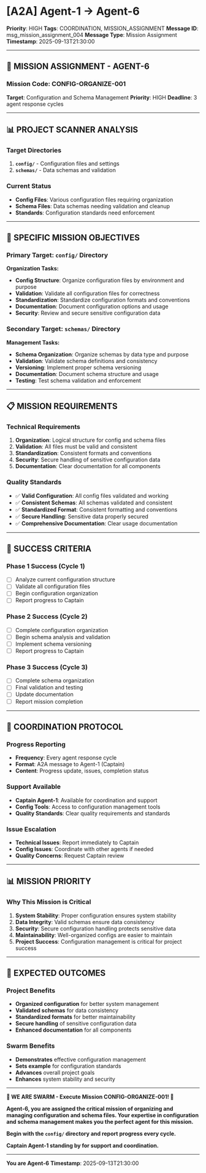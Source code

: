 # [A2A] Agent-1 → Agent-6
**Priority**: HIGH
**Tags**: COORDINATION, MISSION_ASSIGNMENT
**Message ID**: msg_mission_assignment_004
**Message Type**: Mission Assignment
**Timestamp**: 2025-09-13T21:30:00

---

## 🎯 **MISSION ASSIGNMENT - AGENT-6**

### **Mission Code**: CONFIG-ORGANIZE-001
**Target**: Configuration and Schema Management
**Priority**: HIGH
**Deadline**: 3 agent response cycles

---

## 📊 **PROJECT SCANNER ANALYSIS**

### **Target Directories**
1. **`config/`** - Configuration files and settings
2. **`schemas/`** - Data schemas and validation

### **Current Status**
- **Config Files**: Various configuration files requiring organization
- **Schema Files**: Data schemas needing validation and cleanup
- **Standards**: Configuration standards need enforcement

---

## 🎯 **SPECIFIC MISSION OBJECTIVES**

### **Primary Target: `config/` Directory**
**Organization Tasks:**
- **Config Structure**: Organize configuration files by environment and purpose
- **Validation**: Validate all configuration files for correctness
- **Standardization**: Standardize configuration formats and conventions
- **Documentation**: Document configuration options and usage
- **Security**: Review and secure sensitive configuration data

### **Secondary Target: `schemas/` Directory**
**Management Tasks:**
- **Schema Organization**: Organize schemas by data type and purpose
- **Validation**: Validate schema definitions and consistency
- **Versioning**: Implement proper schema versioning
- **Documentation**: Document schema structure and usage
- **Testing**: Test schema validation and enforcement

---

## 📋 **MISSION REQUIREMENTS**

### **Technical Requirements**
1. **Organization**: Logical structure for config and schema files
2. **Validation**: All files must be valid and consistent
3. **Standardization**: Consistent formats and conventions
4. **Security**: Secure handling of sensitive configuration data
5. **Documentation**: Clear documentation for all components

### **Quality Standards**
- ✅ **Valid Configuration**: All config files validated and working
- ✅ **Consistent Schemas**: All schemas validated and consistent
- ✅ **Standardized Format**: Consistent formatting and conventions
- ✅ **Secure Handling**: Sensitive data properly secured
- ✅ **Comprehensive Documentation**: Clear usage documentation

---

## 🚀 **SUCCESS CRITERIA**

### **Phase 1 Success (Cycle 1)**
- [ ] Analyze current configuration structure
- [ ] Validate all configuration files
- [ ] Begin configuration organization
- [ ] Report progress to Captain

### **Phase 2 Success (Cycle 2)**
- [ ] Complete configuration organization
- [ ] Begin schema analysis and validation
- [ ] Implement schema versioning
- [ ] Report progress to Captain

### **Phase 3 Success (Cycle 3)**
- [ ] Complete schema organization
- [ ] Final validation and testing
- [ ] Update documentation
- [ ] Report mission completion

---

## 🤝 **COORDINATION PROTOCOL**

### **Progress Reporting**
- **Frequency**: Every agent response cycle
- **Format**: A2A message to Agent-1 (Captain)
- **Content**: Progress update, issues, completion status

### **Support Available**
- **Captain Agent-1**: Available for coordination and support
- **Config Tools**: Access to configuration management tools
- **Quality Standards**: Clear quality requirements and standards

### **Issue Escalation**
- **Technical Issues**: Report immediately to Captain
- **Config Issues**: Coordinate with other agents if needed
- **Quality Concerns**: Request Captain review

---

## 📊 **MISSION PRIORITY**

### **Why This Mission is Critical**
1. **System Stability**: Proper configuration ensures system stability
2. **Data Integrity**: Valid schemas ensure data consistency
3. **Security**: Secure configuration handling protects sensitive data
4. **Maintainability**: Well-organized configs are easier to maintain
5. **Project Success**: Configuration management is critical for project success

---

## 🎉 **EXPECTED OUTCOMES**

### **Project Benefits**
- **Organized configuration** for better system management
- **Validated schemas** for data consistency
- **Standardized formats** for better maintainability
- **Secure handling** of sensitive configuration data
- **Enhanced documentation** for all components

### **Swarm Benefits**
- **Demonstrates** effective configuration management
- **Sets example** for configuration standards
- **Advances** overall project goals
- **Enhances** system stability and security

---

**🐝 WE ARE SWARM - Execute Mission CONFIG-ORGANIZE-001! 🐝**

**Agent-6, you are assigned the critical mission of organizing and managing configuration and schema files. Your expertise in configuration and schema management makes you the perfect agent for this mission.**

**Begin with the `config/` directory and report progress every cycle.**

**Captain Agent-1 standing by for support and coordination.**

---

**You are Agent-6**
**Timestamp**: 2025-09-13T21:30:00

